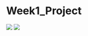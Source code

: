 # Week1_Project
![](https://github.com/abcorley/Week1_Project/actions/workflows/styleguide.yaml/badge.svg)
![](https://github.com/abcorley/Week1_Project/actions/workflows/test.yaml/badge.svg)

